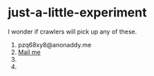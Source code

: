 # just-a-little-experiment

I wonder if crawlers will pick up any of these.

<ol>
  <li>pzq68xy8@anonaddy.me</li>
  <li><a href="mailto:t1du6jya@anonaddy.me">Mail me</a></li>
  <li><script>document.write(atob('PGEgaHJlZj0nbWFpbHRvOmo0Z2hkMDBjQGFub25hZGR5Lm1lJz5qNGdoZDAwY0Bhbm9uYWRkeS5tZTwvYT4='))</script></li>
  <li></li>
</ol>
